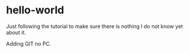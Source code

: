 # hello-world
Just following the tutorial to make sure there is nothing I do not know yet about it.

Adding GIT no PC.